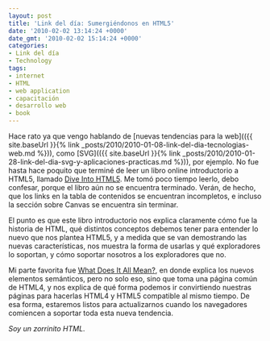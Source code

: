 ```yaml
---
layout: post
title: 'Link del día: Sumergiéndonos en HTML5'
date: '2010-02-02 13:14:24 +0000'
date_gmt: '2010-02-02 15:14:24 +0000'
categories:
- Link del día
- Technology
tags:
- internet
- HTML
- web application
- capacitación
- desarrollo web
- book
---
```


Hace rato ya que vengo hablando de [nuevas tendencias para la web](({{ site.baseUrl }}{% link _posts/2010/2010-01-08-link-del-dia-tecnologias-web.md %})), como [SVG](({{ site.baseUrl }}{% link _posts/2010/2010-01-28-link-del-dia-svg-y-aplicaciones-practicas.md %})), por ejemplo. No fue hasta hace poquito que terminé de leer un libro online introductorio a HTML5, llamado [Dive Into HTML5](http://diveintohtml5.org/). Me tomó poco tiempo leerlo, debo confesar, porque el libro aún no se encuentra terminado. Verán, de hecho, que los links en la tabla de contenidos se encuentran incompletos, e incluso la sección sobre Canvas se encuentra sin terminar.

El punto es que este libro introductorio nos explica claramente cómo fue la historia de HTML, qué distintos conceptos debemos tener para entender lo nuevo que nos plantea HTML5, y a medida que se van demostrando las nuevas características, nos muestra la forma de usarlas y qué exploradores lo soportan, y cómo soportar nosotros a los exploradores que no.

Mi parte favorita fue [What Does It All Mean?](http://diveintohtml5.org/semantics.html), en donde explica los nuevos elementos semánticos, pero no solo eso, sino que toma una página común de HTML4, y nos explica de qué forma podemos ir convirtiendo nuestras páginas para hacerlas HTML4 y HTML5 compatible al mismo tiempo. De esa forma, estaremos listos para actualizarnos cuando los navegadores comiencen a soportar toda esta nueva tendencia.

_Soy un zorrinito HTML._
